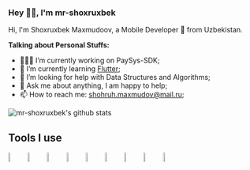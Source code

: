 ### Hey 👋🏽, I'm mr-shoxruxbek


Hi, I'm Shoxruxbek Maxmudoov, a Mobile Developer 🚀 from Uzbekistan.

  <!--<img align="right" alt="GIF" src="https://media.giphy.com/media/836HiJc7pgzy8iNXCn/giphy.gif" />-->
  
**Talking about Personal Stuffs:**

- 👨🏽‍💻 I’m currently working on PaySys-SDK;
- 🌱 I’m currently learning [Flutter](https://www.flutter.com/); 
- 🤔 I’m looking for help with Data Structures and Algorithms;
- 💬 Ask me about anything, I am happy to help;
- 📫 How to reach me: shohruh.maxmudov@mail.ru;

![mr-shoxruxbek's github stats](https://github-readme-stats.vercel.app/api?username=mr-shoxruxbek&show_icons=true&hide_border=true&include_all_commits=true&count_private=true&line_height=21)



## Tools I use
<p><a><img src="https://raw.githubusercontent.com/avinal/avinal/5b465a7ae9fc5577a2b4755fb9daf311457201c4/images/git-plain.svg" width=7%> <a/><img src="https://image.flaticon.com/icons/png/512/25/25231.png" width=7%></a>
<img src="https://upload.wikimedia.org/wikipedia/commons/a/ab/Logo-ubuntu_cof-orange-hex.svg" width=7%>
 <img src="https://2.bp.blogspot.com/-tzm1twY_ENM/XlCRuI0ZkRI/AAAAAAAAOso/BmNOUANXWxwc5vwslNw3WpjrDlgs9PuwQCLcBGAsYHQ/s1600/pasted%2Bimage%2B0.png" width=7%>
  <img src="https://upload.wikimedia.org/wikipedia/commons/thumb/a/a0/Firefox_logo%2C_2019.svg/1200px-Firefox_logo%2C_2019.svg.png" width=7%>
  
  <img src="https://1000logos.net/wp-content/uploads/2020/08/Visual-Studio-Logo.png" width=7%>
  <img src="https://preview.redd.it/31b2ii8hchi31.jpg?auto=webp&s=309fe75e96212cf42c4120ca5adedaef52c41e01" width=7%>
  <img src="https://img.favpng.com/19/25/8/java-programming-language-programmer-computer-programming-logo-png-favpng-fhppYS113xSPzB7babpSMhrfP.jpg" width=7%>
  
  <img src="https://miro.medium.com/max/3416/1*Txf8ugHH_MlHPM8JU6hT5w.jpeg" width=7%>

  <!--<img src="" width=7%>-->
  
</p>
